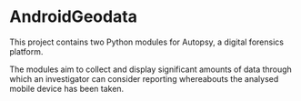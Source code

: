# AndroidGeodata

This project contains two Python modules for Autopsy, a digital forensics platform.

The modules aim to collect and display significant amounts of data through which an investigator can consider reporting whereabouts the analysed mobile device has been taken. 
